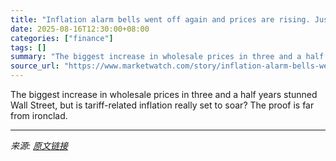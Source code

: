 ```yaml
---
title: "Inflation alarm bells went off again and prices are rising. Just how bad is it going to get?"
date: 2025-08-16T12:30:00+08:00
categories: ["finance"]
tags: []
summary: "The biggest increase in wholesale prices in three and a half years stunned Wall Street, but is tariff-related inflation really set to soar? The proof is far from ironclad."
source_url: "https://www.marketwatch.com/story/inflation-alarm-bells-went-off-again-and-prices-are-rising-just-how-bad-is-it-going-to-get-6659c921?mod=mw_rss_topstories"
---
```


The biggest increase in wholesale prices in three and a half years stunned Wall Street, but is tariff-related inflation really set to soar? The proof is far from ironclad.

---

*来源: [原文链接](https://www.marketwatch.com/story/inflation-alarm-bells-went-off-again-and-prices-are-rising-just-how-bad-is-it-going-to-get-6659c921?mod=mw_rss_topstories)*
